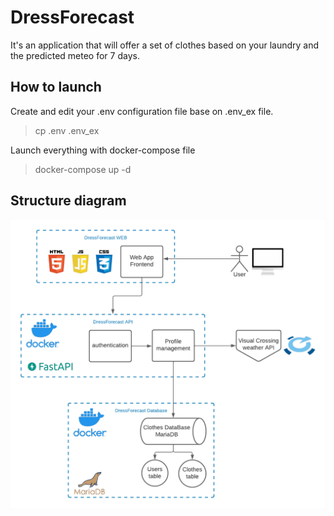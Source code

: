 # DressForecast

It's an application that will offer a set of clothes based on your laundry and the predicted meteo for 7 days.

## How to launch
Create and edit your .env configuration file base on .env_ex file.
> cp .env .env_ex

Launch everything with docker-compose file
> docker-compose up -d

## Structure diagram
![structure diagram](resources/dressforecast_diagram.png)